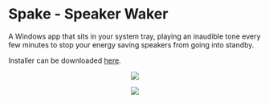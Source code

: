 # Spake - Speaker Waker

A Windows app that sits in your system tray, playing an inaudible tone every few minutes to stop your energy saving speakers from going into standby.

Installer can be downloaded [here](https://github.com/vjdw/Spake/releases/download/v1.2/Spake.exe).

<p align="center">
  <img src="https://user-images.githubusercontent.com/9841768/202033150-5f8af112-09c8-444a-854e-f8c5be1081c0.png" />
</p>

<p align="center">
  <img src="https://user-images.githubusercontent.com/9841768/201724561-cb169ab4-a2a8-4f6d-9d32-d367e6b16e91.png" />
</p>

